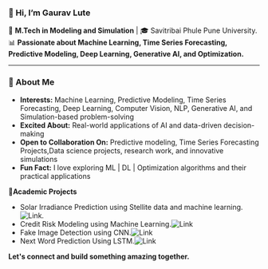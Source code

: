 ### 👋 Hi, I’m Gaurav Lute 


🔬 **M.Tech in Modeling and Simulation** | 🎓 Savitribai Phule Pune University. 
📊 **Passionate about Machine Learning, Time Series Forecasting, Predictive Modeling, Deep Learning, Generative AI, and Optimization.**  

---
### 🚀 About Me  

- **Interests:** Machine Learning, Predictive Modeling, Time Series Forecasting, Deep Learning, Computer Vision, NLP, Generative AI, and Simulation-based problem-solving    
- **Excited About:** Real-world applications of AI and data-driven decision-making  
- **Open to Collaboration On:** Predictive modeling, Time Series Forecasting Projects,Data science projects, research work, and innovative simulations  
- **Fun Fact:** I love exploring ML | DL | Optimization algorithms and their practical applications  

🤖**Academic Projects**
- Solar Irradiance Prediction using Stellite data and machine learning.![Link](https://github.com/gauravlute01/Solar-irradiance-Prediction-Using-Satellite-Data-and-Machine-Learning.).
- Credit Risk Modeling using Machine Learning.![Link](https://github.com/gauravlute01/Credit-Risk-Modeling)
- Fake Image Detection using CNN.![Link](https://github.com/gauravlute01/Fake-Image-Detection)
- Next Word Prediction Using LSTM.![Link](https://github.com/gauravlute01/Next-word-prediction)
  
**Let's connect and build something amazing together.** 
